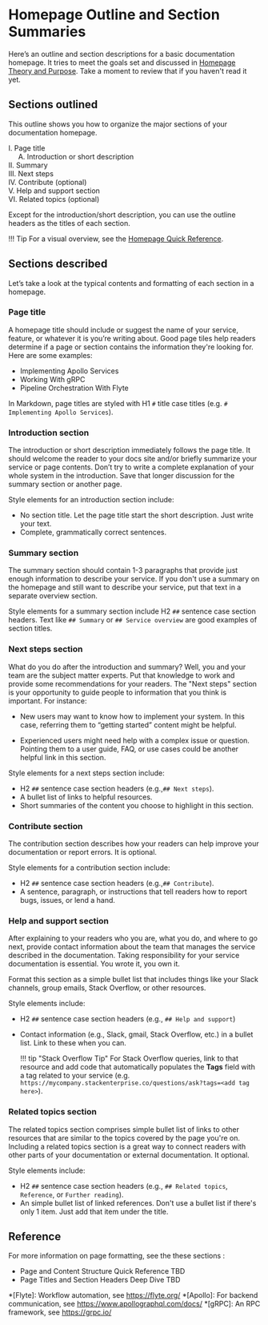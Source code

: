 # Homepage Outline and Section Summaries

Here’s an outline and section descriptions for a basic documentation homepage. It tries to meet the goals set and discussed in [Homepage Theory and Purpose](home_theory.md). Take a moment to review that if you haven't read it yet.

## Sections outlined

This outline shows you how to organize the major sections of your documentation homepage.

I. Page title<br>
&nbsp;&nbsp;&nbsp;&nbsp;&nbsp;A. Introduction or short description<br>
II. Summary<br>
III. Next steps<br>
IV. Contribute (optional)<br>
V. Help and support section<br>
VI. Related topics (optional)<br>

Except for the introduction/short description, you can use the outline headers as the titles of each section.

!!! Tip
    For a visual overview, see the [Homepage Quick Reference](../../placeholder.md).

## Sections described

Let’s take a look at the typical contents and formatting of each section in a homepage.

### Page title

A homepage title should include or suggest the name of your service, feature, or whatever it is you’re writing about. Good page tiles help readers determine if a page or section contains the information they're looking for. Here are some examples: 

- Implementing Apollo Services
- Working With gRPC
- Pipeline Orchestration With Flyte

In Markdown, page titles are styled with H1 `#` title case titles (e.g. `# Implementing Apollo Services`).

### Introduction section

The introduction or short description immediately follows the page title. It should welcome the reader to your docs site and/or briefly summarize your service or page contents. Don’t try to write a complete explanation of your whole system in the introduction. Save that longer discussion for the summary section or another page.

<!-- 
!!! example "Example: Google Cloud Bigtable"
    [Google Cloud Bigtable](https://cloud.google.com/bigtable) (CBT or Bigtable) is a high-performance, cross-region, replicated, NoSQL database service for large analytical and operational workloads. It's ideal for services that experience a high volume of read/write requests and require low latency. Bigtable is similar to other storage products or services like HBase, Cassandra, or DynamoDB.
-->

Style elements for an introduction section include:

- No section title. Let the page title start the short description. Just write your text.
- Complete, grammatically correct sentences.

### Summary section

The summary section should contain 1-3 paragraphs that provide just enough information to describe your service. If you don't use a summary on the homepage and still want to describe your service, put that text in a separate overview section.
    
Style elements for a summary section include H2 `##` sentence case section headers. Text like `## Summary` or `## Service overview` are good examples of section titles.

### Next steps section

What do you do after the introduction and summary? Well, you and your team are the subject matter experts. Put that knowledge to work and provide some recommendations for your readers. The "Next steps" section is your opportunity to guide people to information that you think is important. For instance:

- New users may want to know how to implement your system. In this case, referring them to “getting started” content might be helpful.

- Experienced users might need help with a complex issue or question. Pointing them to a user guide, FAQ, or use cases could be another helpful link in this section.

Style elements for a next steps section include:

- H2 `##` sentence case section headers (e.g.,`## Next steps`).
- A bullet list of links to helpful resources.
- Short summaries of the content you choose to highlight in this section.

### Contribute section

The contribution section describes how your readers can help improve your documentation or report errors. It is optional. 

Style elements for a contribution section include:

- H2 `##` sentence case section headers (e.g.,`## Contribute`).
- A sentence, paragraph, or instructions that tell readers how to report bugs, issues, or lend a hand.

### Help and support section

After explaining to your readers who you are, what you do, and where to go next, provide contact information about the team that manages the service described in the documentation. Taking responsibility for your service documentation is essential. You wrote it, you own it.

Format this section as a simple bullet list that includes things like your Slack channels, group emails, Stack Overflow, or other resources.

Style elements include:

- H2 `##` sentence case section headers (e.g., `## Help and support`)
- Contact information (e.g., Slack, gmail, Stack Overflow, etc.) in a bullet list. Link to these when you can.

    !!! tip "Stack Overflow Tip"
        For Stack Overflow queries, link to that resource and add code that automatically populates the **Tags** field with a tag related to your service (e.g. `https://mycompany.stackenterprise.co/questions/ask?tags=<add tag here>`).

### Related topics section

The related topics section comprises simple bullet list of links to other resources that are similar to the topics covered by the page you're on. Including a related topics section is a great way to connect readers with other parts of your documentation or external documentation. It optional.

Style elements include:

- H2 `##` sentence case section headers (e.g., `## Related topics`, `Reference`, or `Further reading`).
- An simple bullet list of linked references. Don't use a bullet list if there's only 1 item. Just add that item under the title.

## Reference

For more information on page formatting, see the these sections :

- Page and Content Structure Quick Reference TBD
- Page Titles and Section Headers Deep Dive TBD

<!--Reference links -->

*[Flyte]: Workflow automation, see https://flyte.org/
*[Apollo]: For backend communication, see https://www.apollographql.com/docs/
*[gRPC]: An RPC framework, see https://grpc.io/
